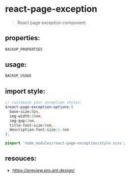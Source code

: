 # react-page-exception
> React page exception component.


## properties:
```javascript
BACKUP_PROPERTIES
```

## usage:
```jsx
BACKUP_USAGE
```

## import style:
```scss
// customize your exception styles:
$react-page-exception-options:(
  base-size:8px,
  img-width:30em,
  img-gap:2em,
  title-font-size:8em,
  description-font-size:1.4em
);

@import 'node_modules/react-page-exception/style.scss';
```

## resouces:
+ https://preview.pro.ant.design/
